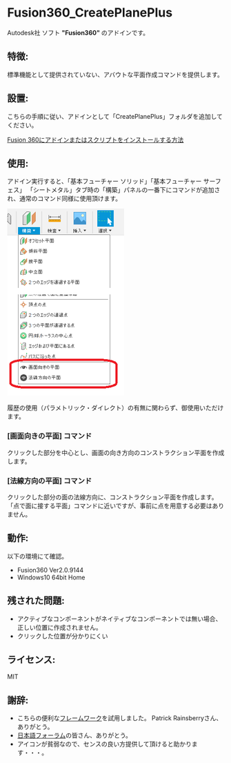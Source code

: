 # **Fusion360_CreatePlanePlus**
Autodesk社 ソフト <b>"Fusion360" </b> のアドインです。

## 特徴:
標準機能として提供されていない、アバウトな平面作成コマンドを提供します。


## 設置:
こちらの手順に従い、アドインとして「CreatePlanePlus」フォルダを追加してください。

[Fusion 360にアドインまたはスクリプトをインストールする方法](
https://knowledge.autodesk.com/ja/support/fusion-360/troubleshooting/caas/sfdcarticles/sfdcarticles/JPN/How-to-install-an-ADD-IN-and-Script-in-Fusion-360.html)

## 使用:
アドイン実行すると、「基本フューチャー ソリッド」「基本フューチャー サーフェス」
「シートメタル」タブ時の「構築」パネルの一番下にコマンドが追加され、通常のコマンド同様に使用頂けます。

![追加コマンド](./images/menu.png)

履歴の使用（パラメトリック・ダイレクト）の有無に関わらず、御使用いただけます。


### [画面向きの平面] コマンド
クリックした部分を中心とし、画面の向き方向のコンストラクション平面を作成します。

### [法線方向の平面] コマンド
クリックした部分の面の法線方向に、コンストラクション平面を作成します。
「点で面に接する平面」コマンドに近いですが、事前に点を用意する必要はありません。


## 動作:
以下の環境にて確認。
+ Fusion360 Ver2.0.9144
+ Windows10 64bit Home

## 残された問題:
+ アクティブなコンポーネントがネイティブなコンポーネントでは無い場合、正しい位置に作成されません。
+ クリックした位置が分かりにくい

## ライセンス:
MIT

## 謝辞:
+ こちらの便利な[フレームワーク](https://github.com/tapnair/Fusion360AddinSkeleton)を試用しました。
 Patrick Rainsberryさん、ありがとう。
+ [日本語フォーラム](https://forums.autodesk.com/t5/fusion-360-ri-ben-yu/bd-p/707)の皆さん、ありがとう。
+ アイコンが貧弱なので、センスの良い方提供して頂けると助かります・・・。